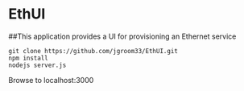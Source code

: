 # EthUI

##This application provides a UI for provisioning an Ethernet service

```shell
git clone https://github.com/jgroom33/EthUI.git
npm install
nodejs server.js
```

Browse to localhost:3000
